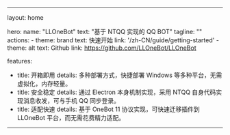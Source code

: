 <script setup>
import { onMounted } from 'vue';
import { useRouter } from 'vitepress';

const router = useRouter();

onMounted(() => {
 router.go('/zh-CN/guide/getting-started')
})
</script>

---
layout: home

hero:
  name: "LLOneBot"
  text: "基于 NTQQ 实现的 QQ BOT"
  tagline: ""
  actions:
    - theme: brand
      text: 快速开始
      link: '/zh-CN/guide/getting-started'
    - theme: alt
      text: Github
      link: https://github.com/LLOneBot/LLOneBot

features:
  - title: 开箱即用
    details: 多种部署方式，快捷部署 Windows 等多种平台，无需虚拟化，内存轻量。
  - title: 安全稳定
    details: 通过 Electron 本身机制实现，采用 NTQQ 自身代码实现消息收发，可与手机 QQ 同步登录。
  - title: 适配快速
    details: 基于 OneBot 11 协议实现，可快速迁移插件到 LLOneBot 平台，而无需花费精力适配。
---


